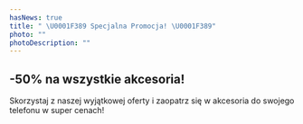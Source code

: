 ```yaml
---
hasNews: true
title: " \U0001F389 Specjalna Promocja! \U0001F389"
photo: ""
photoDescription: ""
---
```


## -50% na wszystkie akcesoria!

Skorzystaj z naszej wyjątkowej oferty i zaopatrz się w akcesoria do swojego telefonu w super cenach!
